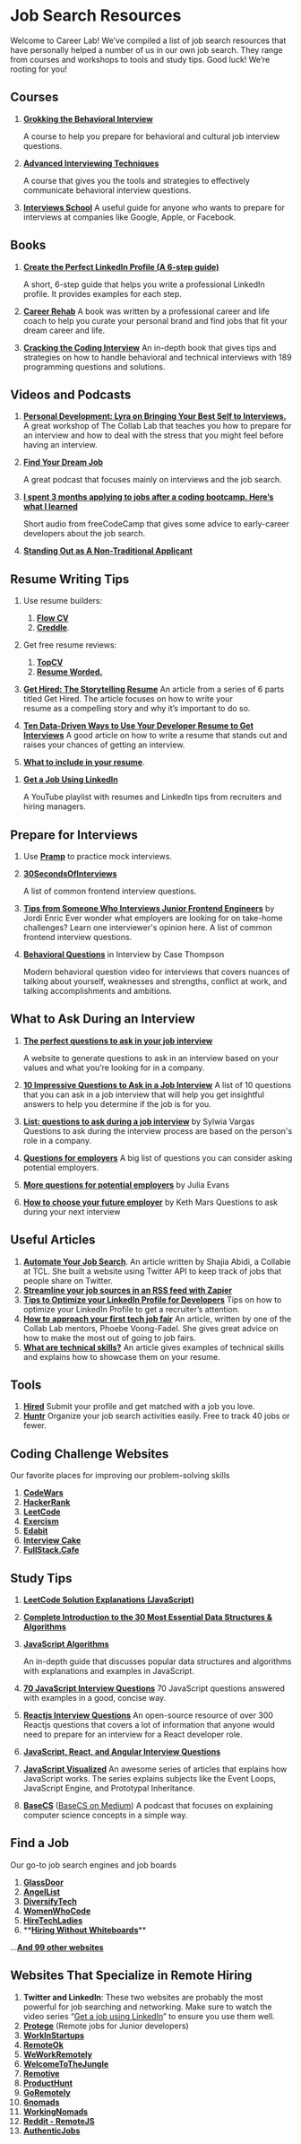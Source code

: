 # Job Search Resources

Welcome to Career Lab! We’ve compiled a list of job search resources that have personally helped a number of us in our own job search. They range from courses and workshops to tools and study tips. Good luck! We’re rooting for you!

## Courses

1. [**Grokking the Behavioral Interview**](https://www.educative.io/courses/grokking-the-behavioral-interview)

   A course to help you prepare for behavioral and cultural job interview questions.

1. [**Advanced Interviewing Techniques**](https://www.coursera.org/learn/interview-techniques)

   A course that gives you the tools and strategies to effectively communicate behavioral interview questions.

1. [**Interviews School**](https://interviews.school/)
   A useful guide for anyone who wants to prepare for interviews at companies like Google, Apple, or Facebook.

## Books

1. [**Create the Perfect LinkedIn Profile (A 6-step guide)**](https://business.linkedin.com/content/dam/me/business/en-us/talent-solutions/cx/2019/PDF/LTS_Profile_01242019.pdf)

   A short, 6-step guide that helps you write a professional LinkedIn profile. It provides examples for each step.

1. [**Career Rehab**](https://www.amazon.com/Career-Rehab/dp/1599186519)
   A book was written by a professional career and life coach to help you curate your personal brand and find jobs that fit your dream career and life.

1. [**Cracking the Coding Interview**](https://www.amazon.com/Cracking-Coding-Interview-Programming-Questions/dp/0984782850)
   An in-depth book that gives tips and strategies on how to handle behavioral and technical interviews with 189 programming questions and solutions.

## Videos and Podcasts

1. **[Personal Development: Lyra on Bringing Your Best Self to Interviews.](https://www.youtube.com/watch?v=u1VivMWOk3Y)**
   A great workshop of The Collab Lab that teaches you how to prepare for an interview and how to deal with the stress that you might feel before having an interview.
1. [**Find Your Dream Job**](https://www.macslist.org/podcasts)

   A great podcast that focuses mainly on interviews and the job search.

1. [**I spent 3 months applying to jobs after a coding bootcamp. Here’s what I learned**](https://freecodecamp.libsyn.com/ep-8-i-spent-3-months-applying-to-jobs-after-a-coding-bootcamp-heres-what-i-learned)

   Short audio from freeCodeCamp that gives some advice to early-career developers about the job search.

1. [**Standing Out as A Non-Traditional Applicant**](https://egghead.io/lessons/egghead-standing-out-as-a-non-traditional-applicant)

## Resume Writing Tips

1. Use resume builders:
   1. [**Flow CV**](https://flowcv.io/)
   1. [**Creddle**](http://creddle.io/).
1. Get free resume reviews:

   1. [**TopCV**](https://www.topcv.com/)
   1. [**Resume Worded.**](https://resumeworded.com/)

1. [**Get Hired: The Storytelling Resume**](https://dev.to/techdebtor/get-hired-the-storytelling-resume-19ln)
   An article from a series of 6 parts titled Get Hired. The article focuses on how to write your  
    resume as a compelling story and why it’s important to do so.
1. [**Ten Data-Driven Ways to Use Your Developer Resume to Get Interviews**](https://relocate.me/blog/resume-interview-tips/10-data-driven-ways-to-use-your-developer-resume-to-get-interviews/)
   A good article on how to write a resume that stands out and raises your chances of getting an interview.
1. [**What to include in your resume**](https://www.notion.so/6943081711f44e3383e1c5d4aec9e551).
<!-- TODO: Ask if this TCL Notion link should be made public -->
1. [**Get a Job Using LinkedIn**](https://www.youtube.com/playlist?list=PL54X5yR8qizsMpvTCqUIEFMeEp-chvcxk)

   A YouTube playlist with resumes and LinkedIn tips from recruiters and hiring managers.

## Prepare for Interviews

1.  Use [**Pramp**](https://www.pramp.com/#/) to practice mock interviews.
1.  [**30SecondsOfInterviews**](https://30secondsofinterviews.org/)

    A list of common frontend interview questions.

1.  [**Tips from Someone Who Interviews Junior Frontend Engineers**](https://dev.to/jordienr/tips-from-someone-who-interviews-junior-frontend-engineers-5g38) by Jordi Enric
    Ever wonder what employers are looking for on take-home challenges? Learn one interviewer's opinion here.
    A list of common frontend interview questions.
1.  [**Behavioral Questions**](https://www.youtube.com/watch?v=BUlDJsees-g) in Interview by Case Thompson

    Modern behavioral question video for interviews that covers nuances of talking about yourself, weaknesses and strengths, conflict at work, and talking accomplishments and ambitions.

## What to Ask During an Interview

1. [**The perfect questions to ask in your job interview**](https://www.keyvalues.com/culture-queries)

   A website to generate questions to ask in an interview based on your values and what you’re looking for in a company.

1. [**10 Impressive Questions to Ask in a Job Interview**](https://www.thecut.com/article/questions-to-ask-in-a-job-interview.html)
   A list of 10 questions that you can ask in a job interview that will help you get insightful answers to help you determine if the job is for you.
1. [**List: questions to ask during a job interview**](https://dev.to/sylwiavargas/interview-questions-i-ask-to-check-for-the-yay-and-the-nay-in-the-future-workplace-5f7) by Sylwia Vargas
   Questions to ask during the interview process are based on the person's role in a company.
1. [**Questions for employers**](https://github.com/tBaxter/questions-for-employers)
   A big list of questions you can consider asking potential employers.
1. [**More questions for potential employers**](https://jvns.ca/blog/2013/12/30/questions-im-asking-in-interviews/)
   by Julia Evans
1. [**How to choose your future employer**](https://dev.to/kethmars/how-to-choose-your-future-employer-questions-to-ask-during-your-next-interview-4hof) by Keth Mars
   Questions to ask during your next interview

## Useful Articles

1. [**Automate Your Job Search**](https://www.twilio.com/blog/automate-your-job-search-with-twitter-and-twilio-programmable-sms).
   An article written by Shajia Abidi, a Collabie at TCL. She built a website using Twitter API to keep track of jobs that people share on Twitter.
1. [**Streamline your job sources in an RSS feed with Zapier**](https://zapier.com/blog/automatically-track-job-listings/)
1. [**Tips to Optimize your LinkedIn Profile for Developers**](https://www.samanthaming.com/blog/tips-to-optimize-your-linkedin-profile-for-developers/)
   Tips on how to optimize your LinkedIn Profile to get a recruiter’s attention.
1. [**How to approach your first tech job fair**](https://www.freecodecamp.org/news/how-to-approach-your-first-tech-job-fair/)
   An article, written by one of the Collab Lab mentors, Phoebe Voong-Fadel. She gives great
   advice on how to make the most out of going to job fairs.
1. [**What are technical skills?**](https://www.codecademy.com/resources/blog/what-are-technical-skills/)
   An article gives examples of technical skills and explains how to showcase them on your resume.

## Tools

1. [**Hired**](https://hired.com/)
   Submit your profile and get matched with a job you love.
1. [**Huntr**](https://huntr.co)
   Organize your job search activities easily. Free to track 40 jobs or fewer.

## Coding Challenge Websites

Our favorite places for improving our problem-solving skills

1. [**CodeWars**](https://www.codewars.com/)
1. [**HackerRank**](https://www.hackerrank.com/)
1. [**LeetCode**](https://leetcode.com/)
1. [**Exercism**](https://exercism.io/)
1. [**Edabit**](https://edabit.com/)
1. [**Interview Cake**](https://www.interviewcake.com/)
1. [**FullStack.Cafe**](https://www.fullstack.cafe/)

## Study Tips

1. [**LeetCode Solution Explanations (JavaScript)**](https://youtube.com/playlist?list=PLY5pAT_51eGyo4ixvdZgzY57N0_R1QMtb)
1. [**Complete Introduction to the 30 Most Essential Data Structures & Algorithms**](https://dev.to/iuliagroza/complete-introduction-to-the-30-most-essential-data-structures-algorithms-43kd)
1. [**JavaScript Algorithms**](https://github.com/trekhleb/javascript-algorithms)

   An in-depth guide that discusses popular data structures and algorithms with explanations and examples in JavaScript.

1. [**70 JavaScript Interview Questions**](https://dev.to/macmacky/70-javascript-interview-questions-5gfi)
   70 JavaScript questions answered with examples in a good, concise way.
1. [**Reactjs Interview Questions**](https://github.com/sudheerj/reactjs-interview-questions)
   An open-source resource of over 300 Reactjs questions that covers a lot of information that anyone would need to prepare for an interview for a React developer role.
1. [**JavaScript, React, and Angular Interview Questions**](https://iq.js.org/)
1. [**JavaScript Visualized**](https://dev.to/lydiahallie/javascript-visualized-promises-async-await-5gke)
   An awesome series of articles that explains how JavaScript works. The series explains subjects like the Event Loops, JavaScript Engine, and Prototypal Inheritance.
1. [**BaseCS**](https://www.codenewbie.org/basecs) ([BaseCS on Medium](https://medium.com/basecs))
   A podcast that focuses on explaining computer science concepts in a simple way.

## Find a Job

Our go-to job search engines and job boards

1. [**GlassDoor**](https://www.glassdoor.com/index.htm)
1. [**AngelList**](https://angel.co/)
1. [**DiversifyTech**](https://www.diversifytech.co/job-board/)
1. [**WomenWhoCode**](https://www.womenwhocode.com/jobs)
1. [**HireTechLadies**](https://www.hiretechladies.com/jobs)
1. \*\*[**Hiring Without Whiteboards**](https://github.com/poteto/hiring-without-whiteboards)\*\*

...[**And 99 other websites**](https://docs.google.com/spreadsheets/u/2/d/1JfNAbUX_lN9K3MCNHO15GJtJ5qpk7H9Cl3xTBwv2FR8/htmlview)

## Websites That Specialize in Remote Hiring

1. **Twitter and LinkedIn**:
   These two websites are probably the most powerful for job searching and networking. Make sure to watch the video series “[Get a job using LinkedIn](https://www.youtube.com/playlist?list=PL54X5yR8qizsMpvTCqUIEFMeEp-chvcxk)” to ensure you use them well.
1. [**Protege**](https://protege.dev/) (Remote jobs for Junior developers)
1. [**WorkInStartups**](https://workinstartups.com/job-board/)
1. [**RemoteOk**](https://remoteok.io/)
1. [**WeWorkRemotely**](http://weworkremotely.com/)
1. [**WelcomeToTheJungle**](https://www.welcometothejungle.com/)
1. [**Remotive**](https://remotive.io/)
1. [**ProductHunt**](https://www.producthunt.com/jobs)
1. [**GoRemotely**](https://goremotely.net/)
1. [**6nomads**](https://6nomads.com/)
1. [**WorkingNomads**](https://www.workingnomads.co/jobs)
1. [**Reddit - RemoteJS**](https://www.reddit.com/r/remotejs/)
1. [**AuthenticJobs**](https://authenticjobs.com/#remote=true)

